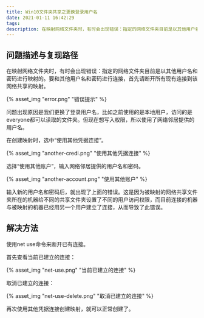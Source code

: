 ```yaml
---
title: Win10文件夹共享之更换登录用户名
date: 2021-01-11 16:42:29
tags:
description: 在映射网络文件夹时，有时会出现错误：指定的网络文件夹目前是以其他用户名和密码进行映射的。要和其他用户名和密码进行连接，首先请断开所有现有连接到该网络共享的映射。
---
```


## 问题描述与复现路径

在映射网络文件夹时，有时会出现错误：指定的网络文件夹目前是以其他用户名和密码进行映射的。要和其他用户名和密码进行连接，首先请断开所有现有连接到该网络共享的映射。

{% asset_img "error.png" "错误提示" %}

问题出现原因是我们更换了登录用户名，比如之前使用的是本地用户，访问的是everyone都可以读取的文件夹。但现在想写入权限，所以使用了网络邻居提供的用户名。

在创建映射时，选中“使用其他凭据连接”。

{% asset_img "another-credi.png" "使用其他凭据连接" %}

选择“使用其他账户”，输入网络邻居提供的用户名和密码。

{% asset_img "another-account.png" "使用其他账户" %}

输入新的用户名和密码后，就出现了上面的错误。这是因为被映射的网络共享文件夹所在的机器给不同的共享文件夹设置了不同的用户访问权限，而目前连接的机器与被映射的机器已经用另一个用户建立了连接，从而导致了此错误。

## 解决方法

使用net use命令来断开已有连接。

首先查看当前已建立的连接：

{% asset_img "net-use.png" "当前已建立的连接" %}

取消已建立的连接：

{% asset_img "net-use-delete.png" "取消已建立的连接" %}

再次使用其他凭据连接创建映射，就可以正常创建了。
